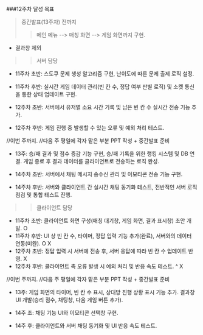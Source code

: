 ###12주차 달성 목표
> 중간발표(13주차) 전까지 
>> 메인 메뉴 --> 매칭 화면 --> 게임 화면까지 구현.
 - 결과창 제외

 >> 서버 담당
 - 11주차 초반: 스도쿠 문제 생성 알고리즘 구현, 난이도에 따른 문제 출제 로직 설정.

 - 11주차 후반: 실시간 게임 데이터 관리(빈 칸 수, 정답 여부 판별 로직) 및 소켓 통신을 통한 상태 업데이트 구현.

 - 12주차 초반: 서버에서 유저별 소요 시간 기록 및 남은 빈 칸 수 실시간 전송 기능 추가.

 - 12주차 후반: 게임 진행 중 발생할 수 있는 오류 및 예외 처리 테스트.


//이번 주까지.
//다음 주 평일에 각자 맡은 부분 PPT 작성 + 중간발표 준비


 - 13주: 승/패 결과 및 점수 증감 기능 구현, 승/패 기록을 위한 랭킹 시스템 및 DB 연결. 게임 종료 후 결과 데이터를 클라이언트로 전송하는 로직 완성.

 - 14주차 초반: 서버에서 채팅 메시지 송수신 관리 및 이모티콘 전송 기능 구현.

 - 14주차 후반: 서버와 클라이언트 간 실시간 채팅 동기화 테스트, 전반적인 서버 로직 점검 및 통합 테스트 진행.



 >> 클라이언트 담당
 - 11주차 초반: 클라이언트 화면 구성(매칭 대기창, 게임 화면, 결과 표시창) 초안 개발.
O
 - 11주차 후반: UI 상 빈 칸 수, 타이머, 정답 입력 기능 추가(완료), 서버와의 데이터 연동(미완).
O X
 - 12주차 초반: 정답 입력 시 서버에 전송 후, 서버 응답에 따라 빈 칸 수 업데이트 반영.
X
 - 12주차 후반: 클라이언트 측 오류 발생 시 예외 처리 및 반응 속도 테스트.
^ X

//이번 주까지.
//다음 주 평일에 각자 맡은 부분 PPT 작성 + 중간발표 준비


 - 13주: 게임 화면의 타이머, 빈 칸 수 표시, 상대방 진행 상황 표시 기능 추가. 결과창 UI 개발(승리 점수, 채팅창, 다음 게임 버튼 추가).

 - 14주 초: 채팅 기능 UI와 이모티콘 선택창 구현.

 - 14주 후: 클라이언트와 서버 채팅 동기화 및 UI 반응 속도 테스트.
